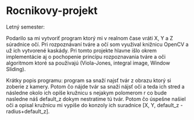 # Rocnikovy-projekt
Letný semester:

Podarilo sa mi vytvoriť program ktorý mi v realnom čase vráti X, Y a Z súradnice očí. Pri rozpoznávaní tváre a očí som využival knižnicu OpenCV a už ich vytvorené kaskády. Pri tomto projekte hlavne išlo okrem implementácie aj o pochopenie princípu rozpoznavania tváre a oči algoritmom ktoré sa použivajú (Viola-Jones, integral image, Window Sliding).

Krátky popis programu:
program sa snaží najsť tvár z obrazu ktorý si zoberie z kamery. Potom čo nájde tvár sa snaží nájsť oči a teda ich stred a následne okolo ich opíše kružnicu s nejakym polomerom r co bude nasledne náš default_z dokym nestratime tú tvár. Potom čo úspešne našiel oči a opisal kružnicu mi vypíše do konzoly ich suradnice [X, Y, default_z -radius+default_z].
